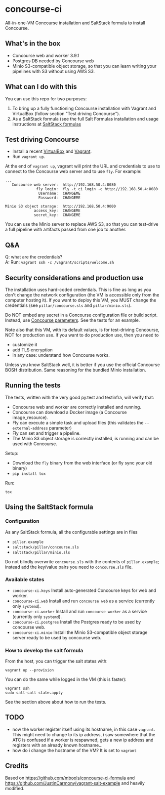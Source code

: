 # concourse-ci

All-in-one-VM Concourse installation and SaltStack formula to install Concourse.

## What's in the box

* Concourse web and worker 3.9.1
* Postgres DB needed by Concourse web
* Minio S3-compatible object storage, so that you can learn writing your pipelines with S3 without using AWS S3.

## What can I do with this

You can use this repo for two purposes:

1. To bring up a fully functioning Concourse installation with Vagrant and VirtualBox (follow section "Test driving Concourse").
2. As a SaltStack formula (see the full Salt Formulas installation and usage instructions at [SaltStack formulas]

## Test driving Concourse

* Install a recent [VirtualBox] and [Vagrant].
* Run `vagrant up`.

At the end of `vagrant up`, vagrant will print the URL and credentials to use to connect to the Concourse web server and to use `fly`. For example:

    ...
       Concourse web server:  http://192.168.50.4:8080
                  fly login:  fly -t ci login -c http://192.168.50.4:8080
                   Username:  CHANGEME
                   Password:  CHANGEME

    Minio S3 object storage:  http://192.168.50.4:9000
                 access_key:  CHANGEME
                 secret_key:  CHANGEME

You can use the Minio server to replace AWS S3, so that you can test-drive a full pipeline with artifacts passed from one job to another.

## Q&A

Q: what are the credentials?  
A: Run: `vagrant ssh -c /vagrant/scripts/welcome.sh`

## Security considerations and production use

The installation uses hard-coded credentials. This is fine as long as you don't change the network configuration (the VM is accessible only from the computer hosting it). If you want to deploy this VM, you MUST change the credentials (see `pillar/concourse.sls` and `pillar/minio.sls`).

Do NOT embed any secret in a Concourse configuration file or build script. Instead, use [Concourse parameters]. See the tests for an example.

Note also that this VM, with its default values, is for test-driving Concourse, NOT for production use. If you want to do production use, then you need to

* customize it
* add TLS encryption
* in any case: understand how Concourse works.

Unless you know SaltStack well, it is better if you use the official Concourse BOSH distribution. Same reasoning for the bundled Minio installation.

## Running the tests

The tests, written with the very good py.test and testinfra, will verify that:

* Concourse web and worker are correctly installed and running.
* Concourse can download a Docker image (a Concourse image_resource).
* Fly can execute a simple task and upload files (this validates the `--external-address` parameter)
* Fly can set and trigger a pipeline.
* The Minio S3 object storage is correctly installed, is running and can be used with Concourse.

Setup:

* Download the `fly` binary from the web interface (or fly sync your old binary)
* `pip install tox`

Run:

    tox

## Using the SaltStack formula

### Configuration

As any SaltStack formula, all the configurable settings are in files

* `pillar.example`
* `saltstack/pillar/concourse.sls`
* `saltstack/pillar/minio.sls`

Do not blindly overwrite `concourse.sls` with the contents of `pillar.example`; instead add the key/value pairs you need to `concourse.sls` file.

### Available states

* `concourse-ci.keys` Install auto-generated Concourse keys for web and worker.
* `concourse-ci.web` Install and run `concourse web` as a service (currently only `systemd`).
* `concourse-ci.worker` Install and run `concourse worker` as a service (currently only `systemd`).
* `concourse-ci.postgres` Install the Postgres ready to be used by concourse web.
* `concourse-ci.minio` Install the Minio S3-compatible object storage server ready to be used by concourse web.

### How to develop the salt formula

From the host, you can trigger the salt states with:

    vagrant up --provision

You can do the same while logged in the VM (this is faster):

    vagrant ssh
    sudo salt-call state.apply

See the section above about how to run the tests.

## TODO

- now the worker register itself using its hostname, in this case `vagrant`. This might need to change to its ip address, i saw somewhere that the ATC is confused if a worker is respawned, gets a new ip address and registers with an already known hostname...
- how do i change the hostname of the VM? It is set to `vagrant`

## Credits

Based on https://github.com/mbools/concourse-ci-formula and https://github.com/JustinCarmony/vagrant-salt-example and heavily modified.

[VirtualBox]: https://www.virtualbox.org
[Vagrant]: https://www.vagrantup.com
[concourse-ci]: http://concourse-ci.org
[Concourse parameters]: http://concourse-ci.org/single-page.html#parameters
[SaltStack formulas]: http://docs.saltstack.com/en/latest/topics/development/conventions/formulas.html